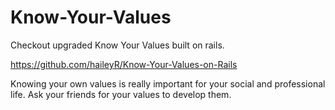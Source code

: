 Know-Your-Values
================

Checkout upgraded Know Your Values built on rails.

https://github.com/haileyR/Know-Your-Values-on-Rails

Knowing your own values is really important for your social and professional life. Ask your friends for your values to develop them.
